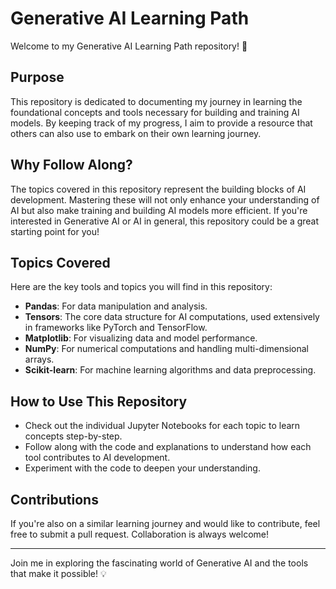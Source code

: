 # Generative AI Learning Path

Welcome to my Generative AI Learning Path repository! 🚀

## Purpose
This repository is dedicated to documenting my journey in learning the foundational concepts and tools necessary for building and training AI models. By keeping track of my progress, I aim to provide a resource that others can also use to embark on their own learning journey.

## Why Follow Along?
The topics covered in this repository represent the building blocks of AI development. Mastering these will not only enhance your understanding of AI but also make training and building AI models more efficient. If you're interested in Generative AI or AI in general, this repository could be a great starting point for you!

## Topics Covered
Here are the key tools and topics you will find in this repository:

- **Pandas**: For data manipulation and analysis.
- **Tensors**: The core data structure for AI computations, used extensively in frameworks like PyTorch and TensorFlow.
- **Matplotlib**: For visualizing data and model performance.
- **NumPy**: For numerical computations and handling multi-dimensional arrays.
- **Scikit-learn**: For machine learning algorithms and data preprocessing.

## How to Use This Repository
- Check out the individual Jupyter Notebooks for each topic to learn concepts step-by-step.
- Follow along with the code and explanations to understand how each tool contributes to AI development.
- Experiment with the code to deepen your understanding.

## Contributions
If you're also on a similar learning journey and would like to contribute, feel free to submit a pull request. Collaboration is always welcome!

---

Join me in exploring the fascinating world of Generative AI and the tools that make it possible! 💡

